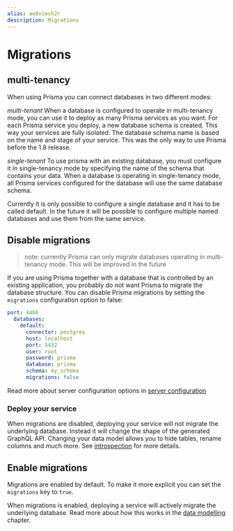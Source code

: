 ```yaml
---
alias: ao8viesh2r
description: Migrations
---
```


# Migrations

## multi-tenancy

When using Prisma you can connect databases in two different modes:

*multi-tenant*
When a database is configured to operate in multi-tenancy mode, you can use it to deploy as many Prisma services as you want. For each Prisma service  you deploy, a new database schema is created. This way your services are fully isolated. The database schema name is based on the name and stage of your service. This was the only way to use Prisma before the 1.8 release.

*single-tenant*
To use prisma with an existing database, you must configure it in single-tenancy mode by specifying the name of the schema that contains your data. When a database is operating in single-tenancy mode, all Prisma services configured for the database will use the same database schema.

Currently it is only possible to configure a single database and it has to be called default. In the future it will be possible to configure multiple named databases and use them from the same service.

## Disable migrations

> note: currently Prisma can only migrate databases operating in multi-tenancy mode. This will be improved in the future

If you are using Prisma together with a database that is controlled by an existing application, you probably do not want Prisma to migrate the database structure. You can disable Prisma migrations by setting the `migrations` configuration option to false:

```yml
port: 4466
  databases:
    default:
      connector: postgres
      host: localhost
      port: 5432
      user: root
      password: prisma
      database: prisma
      schema: my_schema
      migrations: false
```

Read more about server configuration options in [server configuration](!alias-eiw6ahgiet)

### Deploy your service

When migrations are disabled, deploying your service will not migrate the underlying database. Instead it will change the shape of the generated GraphQL API. Changing your data model allows you to hide tables, rename columns and much more. See [introspection](!alias-aeb6diethe) for more details.

## Enable migrations

Migrations are enabled by default. To make it more explicit you can set the `migrations` key to `true`.

When migrations is enabled, deploying a service will actively migrate the underlying database. Read more about how this works in the [data modelling](!alias-eiroozae8u) chapter.
